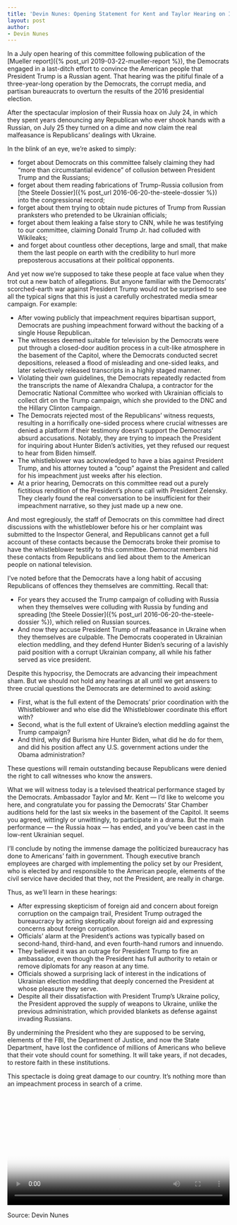 ```yaml
---
title: 'Devin Nunes: Opening Statement for Kent and Taylor Hearing on Impeachment'
layout: post
author:
- Devin Nunes
---
```


In a July open hearing of this committee following publication of the [Mueller report]({% post_url 2019-03-22-mueller-report %}), the Democrats engaged in a last-ditch effort to convince the American people that President Trump is a Russian agent. That hearing was the pitiful finale of a three-year-long operation by the Democrats, the corrupt media, and partisan bureaucrats to overturn the results of the 2016 presidential election.

After the spectacular implosion of their Russia hoax on July 24, in which they spent years denouncing any Republican who ever shook hands with a Russian, on July 25 they turned on a dime and now claim the real malfeasance is Republicans’ dealings with Ukraine.

In the blink of an eye, we’re asked to simply:

- forget about Democrats on this committee falsely claiming they had “more than circumstantial evidence” of collusion between President Trump and the Russians;
- forget about them reading fabrications of Trump-Russia collusion from [the Steele Dossier]({% post_url 2016-06-20-the-steele-dossier %}) into the congressional record;
- forget about them trying to obtain nude pictures of Trump from Russian pranksters who pretended to be Ukrainian officials;
- forget about them leaking a false story to CNN, while he was testifying to our committee, claiming Donald Trump Jr. had colluded with Wikileaks;
- and forget about countless other deceptions, large and small, that make them the last people on earth with the credibility to hurl more preposterous accusations at their political opponents.

And yet now we’re supposed to take these people at face value when they trot out a new batch of allegations. But anyone familiar with the Democrats’ scorched-earth war against President Trump would not be surprised to see all the typical signs that this is just a carefully orchestrated media smear campaign. For example:

- After vowing publicly that impeachment requires bipartisan support, Democrats are pushing impeachment forward without the backing of a single House Republican.
- The witnesses deemed suitable for television by the Democrats were put through a closed-door audition process in a cult-like atmosphere in the basement of the Capitol, where the Democrats conducted secret depositions, released a flood of misleading and one-sided leaks, and later selectively released transcripts in a highly staged manner.
- Violating their own guidelines, the Democrats repeatedly redacted from the transcripts the name of Alexandra Chalupa, a contractor for the Democratic National Committee who worked with Ukrainian officials to collect dirt on the Trump campaign, which she provided to the DNC and the Hillary Clinton campaign.
- The Democrats rejected most of the Republicans’ witness requests, resulting in a horrifically one-sided process where crucial witnesses are denied a platform if their testimony doesn’t support the Democrats’ absurd accusations. Notably, they are trying to impeach the President for inquiring about Hunter Biden’s activities, yet they refused our request to hear from Biden himself.
- The whistleblower was acknowledged to have a bias against President Trump, and his attorney touted a “coup” against the President and called for his impeachment just weeks after his election.
- At a prior hearing, Democrats on this committee read out a purely fictitious rendition of the President’s phone call with President Zelensky. They clearly found the real conversation to be insufficient for their impeachment narrative, so they just made up a new one.

And most egregiously, the staff of Democrats on this committee had direct discussions with the whistleblower before his or her complaint was submitted to the Inspector General, and Republicans cannot get a full account of these contacts because the Democrats broke their promise to have the whistleblower testify to this committee. Democrat members hid these contacts from Republicans and lied about them to the American people on national television.

I’ve noted before that the Democrats have a long habit of accusing Republicans of offences they themselves are committing. Recall that:

- For years they accused the Trump campaign of colluding with Russia when they themselves were colluding with Russia by funding and spreading [the Steele Dossier]({% post_url 2016-06-20-the-steele-dossier %}), which relied on Russian sources.
- And now they accuse President Trump of malfeasance in Ukraine when they themselves are culpable. The Democrats cooperated in Ukrainian election meddling, and they defend Hunter Biden’s securing of a lavishly paid position with a corrupt Ukrainian company, all while his father served as vice president.

Despite this hypocrisy, the Democrats are advancing their impeachment sham. But we should not hold any hearings at all until we get answers to three crucial questions the Democrats are determined to avoid asking:

- First, what is the full extent of the Democrats’ prior coordination with the Whistleblower and who else did the Whistleblower coordinate this effort with?
- Second, what is the full extent of Ukraine’s election meddling against the Trump campaign?
- And third, why did Burisma hire Hunter Biden, what did he do for them, and did his position affect any U.S. government actions under the Obama administration?

These questions will remain outstanding because Republicans were denied the right to call witnesses who know the answers.

What we will witness today is a televised theatrical performance staged by the Democrats. Ambassador Taylor and Mr. Kent — I’d like to welcome you here, and congratulate you for passing the Democrats’ Star Chamber auditions held for the last six weeks in the basement of the Capitol. It seems you agreed, wittingly or unwittingly, to participate in a drama. But the main performance — the Russia hoax — has ended, and you’ve been cast in the low-rent Ukrainian sequel.

I’ll conclude by noting the immense damage the politicized bureaucracy has done to Americans’ faith in government. Though executive branch employees are charged with implementing the policy set by our President, who is elected by and responsible to the American people, elements of the civil service have decided that they, not the President, are really in charge.

Thus, as we’ll learn in these hearings:

- After expressing skepticism of foreign aid and concern about foreign corruption on the campaign trail, President Trump outraged the bureaucracy by acting skeptically about foreign aid and expressing concerns about foreign corruption.
- Officials’ alarm at the President’s actions was typically based on second-hand, third-hand, and even fourth-hand rumors and innuendo.
- They believed it was an outrage for President Trump to fire an ambassador, even though the President has full authority to retain or remove diplomats for any reason at any time.
- Officials showed a surprising lack of interest in the indications of Ukrainian election meddling that deeply concerned the President at whose pleasure they serve.
- Despite all their dissatisfaction with President Trump’s Ukraine policy, the President approved the supply of weapons to Ukraine, unlike the previous administration, which provided blankets as defense against invading Russians.

By undermining the President who they are supposed to be serving, elements of the FBI, the Department of Justice, and now the State Department, have lost the confidence of millions of Americans who believe that their vote should count for something. It will take years, if not decades, to restore faith in these institutions.

This spectacle is doing great damage to our country. It’s nothing more than an impeachment process in search of a crime.

<video controls width="100%" src="/assets/20221211-nunes-v-schiff.mp4" poster="/assets/20221211-nunes-v-schiff.jpg"></video>

Source: Devin Nunes
